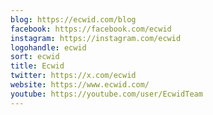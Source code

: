 ```yaml
---
blog: https://ecwid.com/blog
facebook: https://facebook.com/ecwid
instagram: https://instagram.com/ecwid
logohandle: ecwid
sort: ecwid
title: Ecwid
twitter: https://x.com/ecwid
website: https://www.ecwid.com/
youtube: https://youtube.com/user/EcwidTeam
---
```

